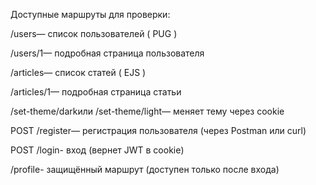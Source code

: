 Доступные маршруты для проверки:

/users— список пользователей ( PUG )

/users/1— подробная страница пользователя

/articles— список статей ( EJS )

/articles/1— подробная страница статьи

/set-theme/darkили /set-theme/light— меняет тему через cookie

POST /register— регистрация пользователя (через Postman или curl)

POST /login- вход (вернет JWT в cookie)

/profile- защищённый маршрут (доступен только после входа)
